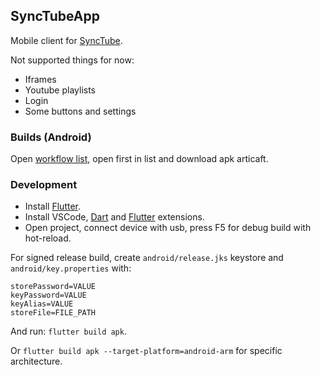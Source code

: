## SyncTubeApp

Mobile client for [SyncTube](https://github.com/RblSb/SyncTube).

Not supported things for now:
- Iframes
- Youtube playlists
- Login
- Some buttons and settings

### Builds (Android)

Open [workflow list](https://github.com/RblSb/SyncTubeApp/actions?query=is%3Asuccess), open first in list and download apk articaft.

### Development

- Install [Flutter](https://flutter.dev/docs/get-started/install).
- Install VSCode, [Dart](https://marketplace.visualstudio.com/items?itemName=Dart-Code.dart-code) and [Flutter](https://marketplace.visualstudio.com/items?itemName=Dart-Code.flutter) extensions.
- Open project, connect device with usb, press F5 for debug build with hot-reload.

For signed release build, create `android/release.jks` keystore and `android/key.properties` with:
```
storePassword=VALUE
keyPassword=VALUE
keyAlias=VALUE
storeFile=FILE_PATH
```

And run: `flutter build apk`.

Or `flutter build apk --target-platform=android-arm` for specific architecture.
